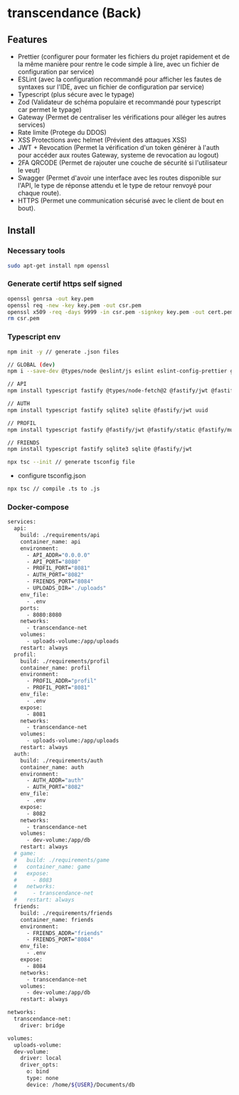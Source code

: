 # transcendance (Back)
## Features
- Prettier (configurer pour formater les fichiers du projet rapidement et de la même manière pour rentre le code simple à lire, avec un fichier de configuration par service)
- ESLint (avec la configuration recommandé pour afficher les fautes de syntaxes sur l'IDE, avec un fichier de configuration par service)
- Typescript (plus sécure avec le typage)
- Zod (Validateur de schéma populaire et recommandé pour typescript car permet le typage)
- Gateway (Permet de centraliser les vérifications pour alléger les autres services)
- Rate limite (Protege du DDOS)
- XSS Protections avec helmet (Prévient des attaques XSS)
- JWT + Revocation (Permet la vérification d'un token générer à l'auth pour accéder aux routes Gateway, systeme de revocation au logout)
- 2FA QRCODE (Permet de rajouter une couche de sécurité si l'utilisateur le veut)
- Swagger (Permet d'avoir une interface avec les routes disponible sur l'API, le type de réponse attendu et le type de retour renvoyé pour chaque route).
- HTTPS (Permet une communication sécurisé avec le client de bout en bout).
## Install
### Necessary tools
```bash
sudo apt-get install npm openssl
```
### Generate certif https self signed
```bash
openssl genrsa -out key.pem
openssl req -new -key key.pem -out csr.pem
openssl x509 -req -days 9999 -in csr.pem -signkey key.pem -out cert.pem
rm csr.pem
```
### Typescript env
```bash
npm init -y // generate .json files

// GLOBAL (dev)
npm i --save-dev @types/node @eslint/js eslint eslint-config-prettier globals prettier typescript-eslint eslint-plugin-prettier

// API
npm install typescript fastify @types/node-fetch@2 @fastify/jwt @fastify/static @fastify/multipart @fastify/rate-limit @fastify/swagger-ui @fastify/swagger @fastify/helmet

// AUTH
npm install typescript fastify sqlite3 sqlite @fastify/jwt uuid

// PROFIL
npm install typescript fastify @fastify/jwt @fastify/static @fastify/multipart

// FRIENDS
npm install typescript fastify sqlite3 sqlite @fastify/jwt 

npx tsc --init // generate tsconfig file
```
- configure tsconfig.json
```bash
npx tsc // compile .ts to .js
```
### Docker-compose
```bash
services:
  api:
    build: ./requirements/api
    container_name: api
    environment:
      - API_ADDR="0.0.0.0"
      - API_PORT="8080"
      - PROFIL_PORT="8081"
      - AUTH_PORT="8082"
      - FRIENDS_PORT="8084"
      - UPLOADS_DIR="./uploads"
    env_file:
      - .env
    ports:
      - 8080:8080
    networks:
      - transcendance-net
    volumes:
      - uploads-volume:/app/uploads
    restart: always
  profil:
    build: ./requirements/profil
    container_name: profil
    environment:
      - PROFIL_ADDR="profil"
      - PROFIL_PORT="8081"
    env_file:
      - .env
    expose:
      - 8081
    networks:
      - transcendance-net
    volumes:
      - uploads-volume:/app/uploads
    restart: always
  auth:
    build: ./requirements/auth
    container_name: auth
    environment:
      - AUTH_ADDR="auth"
      - AUTH_PORT="8082"
    env_file:
      - .env
    expose:
      - 8082
    networks:
      - transcendance-net
    volumes:
      - dev-volume:/app/db
    restart: always
  # game:
  #   build: ./requirements/game
  #   container_name: game
  #   expose:
  #     - 8083
  #   networks:
  #     - transcendance-net
  #   restart: always
  friends:
    build: ./requirements/friends
    container_name: friends
    environment:
      - FRIENDS_ADDR="friends"
      - FRIENDS_PORT="8084"
    env_file:
      - .env
    expose:
      - 8084
    networks:
      - transcendance-net
    volumes:
      - dev-volume:/app/db
    restart: always

networks:
  transcendance-net:
    driver: bridge

volumes:
  uploads-volume: 
  dev-volume:
    driver: local
    driver_opts:
      o: bind
      type: none
      device: /home/${USER}/Documents/db
```